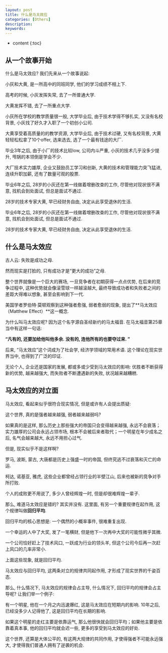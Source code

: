 ```yaml
---
layout: post
title: 什么是马太效应
categories: [Others]
description: 
keywords: 
---
```



* content
{:toc}




## 从一个故事开始

什么是马太效应? 我们先来从一个故事说起: 

小灰和大黄, 是一所高中的同班同学, 他们的学习成绩不相上下. 

高考的时候, 小灰发挥失常, 去了一所普通大学. 

大黄发挥不错, 去了一所重点大学. 

小灰所在学校的教学质量很一般, 大学毕业后, 由于技术学得不够扎实, 又没有名校背景, 小灰找了好久才入职了一个初创小公司. 

大黄享受着高质量的的教学资源, 大学毕业后, 由于技术过硬, 又有名校背景, 大黄轻轻松松拿了10个offer, 选来选去, 选了一个最有钱途的大厂. 

毕业3年之后, 由于小厂的技术比较low, 公司内斗严重, 小灰的技术几乎没多少提升, 甩锅的本领倒是学会不少. 

大厂技术实力雄厚, 企业又鼓励员工学习和创新, 大黄的技术和管理能力突飞猛进, 连续升职加薪, 还有了数量可观的股票. 

毕业6年之后, 28岁的小灰还在第一线做着增删改查的工作, 尽管他对现状很不满意, 找机会到处面试, 但总是面试不通过. 

28岁的技术专家大黄, 早已经财务自由, 决定从此享受退休的生活. 

毕业6年之后, 28岁的小灰还在第一线做着增删改查的工作, 尽管他对现状很不满意, 找机会到处面试, 但总是面试不通过. 

28岁的技术专家大黄, 早已经财务自由, 决定从此享受退休的生活. 

## 什么是马太效应

古人云: 失败是成功之母. 

然而现实是打脸的, 只有成功才是“更大的成功”之母. 

整个世界就像是一个巨大的赛场, 一旦竞争者在初期获得一点点优势, 在后来的竞争过程中, 这种优势就会像滚雪球一样越滚越大, 最终导致成功者和失败者之间的差距大得难以想象, 甚至会影响到下一代. 

美国学者罗伯特·莫顿观察到这种强者愈强, 弱者愈弱的现象, 提出了**马太效应（Matthew Effect）**这一概念. 

为什么叫马太效应呢? 因为这个名字源自圣经新约的马太福音. 在马太福音第25章当中有这样一句话: 

**“凡有的, 还要加给他叫他多余. 没有的, 连他所有的也要夺过来. ”**

后来, “马太效应”这个词成为了社会学, 经济学领域的常用术语. 这个理论在现实世界当中, 也得到了广泛的印证. 

无论个人, 企业还是国家的发展, 都或多或少受到马太效应的影响: 优胜者不断获得新的优势, 越来越强大, 而失败者不断遭遇新的失败, 状况越来越糟糕. 

## 马太效应的对立面

马太效应, 看起来似乎很符合现实情况, 但是或许有人会提出质疑: 

这个世界, 真的是强者越来越强, 弱者越来越弱吗? 

如果真的是这样, 那么历史上那些强大的帝国只会变得越来越强, 永远不会衰落；实力雄厚的公司会永远占领市场, 根本不会被后来者取代；一个明星在年少成名之后, 名气会越来越大, 永远不用担心过气. 

但是, 现实似乎不是这样啊? 

罗马, 波斯, 蒙古, 大唐都是历史上强盛一时的帝国, 但终究逃不过衰落和灭亡的命运. 

柯达, 诺基亚, 雅虎, 这些企业都曾经占领行业的半壁江山, 后来也被新的竞争对手所打败. 

个人的成败更不用说了, 多少人曾经辉煌一时, 但是却很难辉煌一辈子. 

那么, 难道马太效应是错的? 其实并没有. 这里面, 有另一个重要规律在起作用, 这个规律叫做**回归平均**. 

回归平均的核心思想是: 一个偶然的小概率事件, 很难重复出现. 

一个幸运的人中了大奖, 发了一笔横财, 但是他下一次再中大奖的可能性微乎其微. 

一个公司恰好赶上了技术风口, 一跃成为行业的领头羊, 但这个公司今后再一次赶上风口的几率非常小. 

上面这些现象, 就是回归平均. 

马太效应与回归平均, 这两条对立的规律共同起作用, 才形成了现实世界的千姿百态. 

那么, 什么情况下, 马太效应的规律会占主导, 什么情况下, 回归平均的规律会占主导呢? 让我们举一个例子: 

有一个明星, 他在一个月之内迅速爆红, 这是马太效应在短期内的影响. 10年之后, 已经没多少人记得他了, 这是回归平均在长期的影响. 

如果这个明星的走红主要是依靠运气, 那么他很快就会回归平均；如果他主要是依靠着真本事, 他的回归平均就会迟一些, 更多的享受到马太效应的好处. 

这个世界, 还算是大体公平的, 有这两大规律的共同作用, 才使得强者不可能永远强大, 才使得我们普通人拥有了逆袭的机会. 